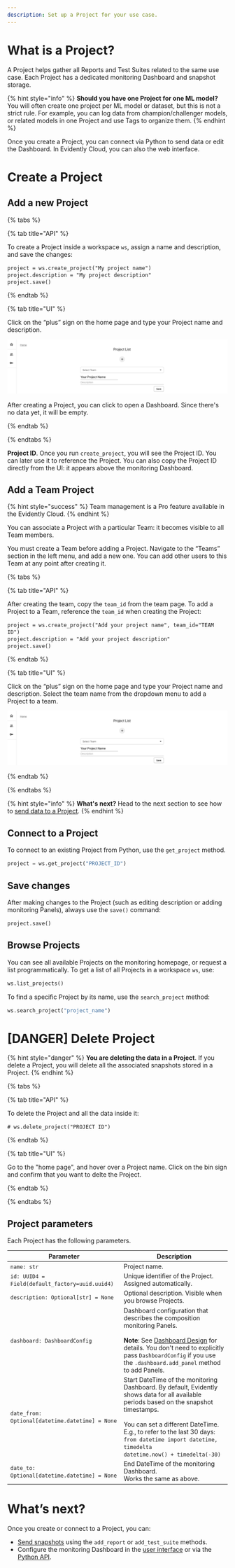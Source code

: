 ```yaml
---
description: Set up a Project for your use case.
---   
```


# What is a Project?

A Project helps gather all Reports and Test Suites related to the same use case. Each Project has a dedicated monitoring Dashboard and snapshot storage.

{% hint style="info" %}
**Should you have one Project for one ML model?** You will often create one project per ML model or dataset, but this is not a strict rule. For example, you can log data from champion/challenger models, or related models in one Project and use Tags to organize them. 
{% endhint %}

Once you create a Project, you can connect via Python to send data or edit the Dashboard. In Evidently Cloud, you can also the web interface.

# Create a Project

## Add a new Project

{% tabs %}

{% tab title="API" %} 

To create a Project inside a workspace `ws`, assign a name and description, and save the changes:

```
project = ws.create_project("My project name")
project.description = "My project description"
project.save()
```

{% endtab %}

{% tab title="UI" %} 

Click on the “plus” sign on the home page and type your Project name and description.

![](../.gitbook/assets/cloud/add_project_wide-min.png)

After creating a Project, you can click to open a Dashboard. Since there's no data yet, it will be empty. 

{% endtab %}

{% endtabs %}

**Project ID**. Once you run `create_project`, you will see the Project ID. You can later use it to reference the Project. You can also copy the Project ID directly from the UI: it appears above the monitoring Dashboard.

## Add a Team Project

{% hint style="success" %}
Team management is a Pro feature available in the Evidently Cloud.
{% endhint %}

You can associate a Project with a particular Team: it becomes visible to all Team members.

You must create a Team before adding a Project. Navigate to the “Teams” section in the left menu, and add a new one. You can add other users to this Team at any point after creating it.

{% tabs %}

{% tab title="API" %} 

After creating the team, copy the `team_id` from the team page. To add a Project to a Team, reference the `team_id` when creating the Project:

```
project = ws.create_project("Add your project name", team_id="TEAM ID")
project.description = "Add your project description"
project.save()
```

{% endtab %}

{% tab title="UI" %} 

Click on the “plus” sign on the home page and type your Project name and description. Select the team name from the dropdown menu to add a Project to a team.

![](../.gitbook/assets/cloud/add_project_wide-min.png)

{% endtab %}

{% endtabs %}

{% hint style="info" %}
**What's next?** Head to the next section to see how to [send data to a Project](snapshots.md).
{% endhint %}

## Connect to a Project

To connect to an existing Project from Python, use the `get_project` method.

```python
project = ws.get_project("PROJECT_ID")
```

## Save changes

After making changes to the Project (such as editing description or adding monitoring Panels), always use the `save()` command:

```python
project.save()
```

## Browse Projects

You can see all available Projects on the monitoring homepage, or request a list programmatically. To get a list of all Projects in a workspace `ws`, use:

```python
ws.list_projects()
```

To find a specific Project by its name, use the `search_project` method: 

```python
ws.search_project("project_name")
```

# [DANGER] Delete Project 

{% hint style="danger" %}
**You are deleting the data in a Project**. If you delete a Project, you will delete all the associated snapshots stored in a Project.
{% endhint %}

{% tabs %}

{% tab title="API" %} 

To delete the Project and all the data inside it:

```
# ws.delete_project("PROJECT ID")
```

{% endtab %}

{% tab title="UI" %} 

Go to the "home page", and hover over a Project name. Click on the bin sign and confirm that you want to delte the Project.

{% endtab %}

{% endtabs %}

## Project parameters

Each Project has the following parameters.

| Parameter | Description |
|---|---|
| `name: str` | Project name. |
| `id: UUID4 = Field(default_factory=uuid.uuid4)` | Unique identifier of the Project. Assigned automatically. |
| `description: Optional[str] = None` | Optional description. Visible when you browse Projects. |
| `dashboard: DashboardConfig` | Dashboard configuration that describes the composition monitoring Panels.<br><br>**Note**: See [Dashboard Design](design_dashboard_api.md) for details. You don't need to explicitly pass `DashboardConfig` if you use the `.dashboard.add_panel` method to add Panels. |
| `date_from: Optional[datetime.datetime] = None` | Start DateTime of the monitoring Dashboard. By default, Evidently shows data for all available periods based on the snapshot timestamps. <br><br>You can set a different DateTime. E.g., to refer to the last 30 days:<br>`from datetime import datetime, timedelta`<br>`datetime.now() + timedelta(-30)`|
| `date_to: Optional[datetime.datetime] = None` | End DateTime of the monitoring Dashboard. <br>Works the same as above. |

# What’s next?

Once you create or connect to a Project, you can:
* [Send snapshots](snapshots.md) using the `add_report` or `add_test_suite` methods. 
* Configure the monitoring Dashboard in the [user interface](add_dashboard_tabs.md) or via the [Python API](design_dashboard_api.md).
